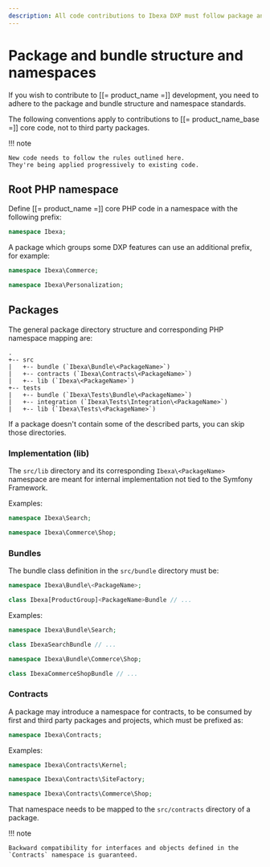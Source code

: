 ```yaml
---
description: All code contributions to Ibexa DXP must follow package and bundle structure and namespace standards.
---
```


# Package and bundle structure and namespaces

If you wish to contribute to [[= product_name =]] development, you need to adhere to the package and bundle structure and namespace standards.

The following conventions apply to contributions to [[= product_name_base =]] core code, not to third party packages.

!!! note

    New code needs to follow the rules outlined here.
    They're being applied progressively to existing code.

## Root PHP namespace

Define [[= product_name =]] core PHP code in a namespace with the following prefix:

```php
namespace Ibexa;
```

A package which groups some DXP features can use an additional prefix, for example:

```php
namespace Ibexa\Commerce;
```

```php
namespace Ibexa\Personalization;
```

## Packages

The general package directory structure and corresponding PHP namespace mapping are:

```
.
+-- src
|   +-- bundle (`Ibexa\Bundle\<PackageName>`)
|   +-- contracts (`Ibexa\Contracts\<PackageName>`)
|   +-- lib (`Ibexa\<PackageName>`)
+-- tests
|   +-- bundle (`Ibexa\Tests\Bundle\<PackageName>`)
|   +-- integration (`Ibexa\Tests\Integration\<PackageName>`)
|   +-- lib (`Ibexa\Tests\<PackageName>`)
```

If a package doesn't contain some of the described parts, you can skip those directories.

### Implementation (lib)

The `src/lib` directory and its corresponding `Ibexa\<PackageName>` namespace are meant for internal implementation not tied to the Symfony Framework.

Examples:

```php
namespace Ibexa\Search;
```

```php
namespace Ibexa\Commerce\Shop;
```

### Bundles

The bundle class definition in the `src/bundle` directory must be:

```php
namespace Ibexa\Bundle\<PackageName>;

class Ibexa[ProductGroup]<PackageName>Bundle // ...
```

Examples:


```php
namespace Ibexa\Bundle\Search;

class IbexaSearchBundle // ...
```

```php
namespace Ibexa\Bundle\Commerce\Shop;

class IbexaCommerceShopBundle // ...
```

### Contracts

A package may introduce a namespace for contracts, to be consumed by first and third party packages and projects, which must be prefixed as:

```php
namespace Ibexa\Contracts;
```

Examples:

```php
namespace Ibexa\Contracts\Kernel;
```

```php
namespace Ibexa\Contracts\SiteFactory;
```

```php
namespace Ibexa\Contracts\Commerce\Shop;
```

That namespace needs to be mapped to the `src/contracts` directory of a package.

!!! note

    Backward compatibility for interfaces and objects defined in the `Contracts` namespace is guaranteed.

